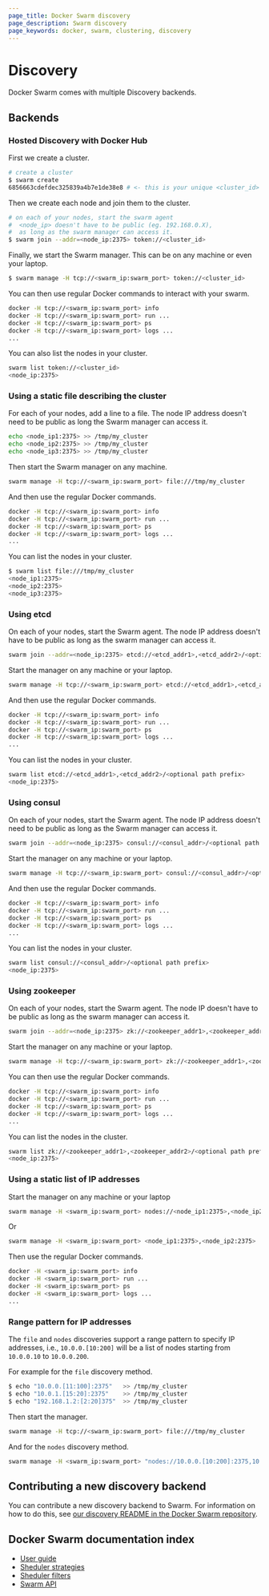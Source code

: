 ```yaml
---
page_title: Docker Swarm discovery
page_description: Swarm discovery
page_keywords: docker, swarm, clustering, discovery
---
```


# Discovery

Docker Swarm comes with multiple Discovery backends.

## Backends

### Hosted Discovery with Docker Hub

First we create a cluster.

```bash
# create a cluster
$ swarm create
6856663cdefdec325839a4b7e1de38e8 # <- this is your unique <cluster_id>
```

Then we create each node and join them to the cluster.

```bash
# on each of your nodes, start the swarm agent
#  <node_ip> doesn't have to be public (eg. 192.168.0.X),
#  as long as the swarm manager can access it.
$ swarm join --addr=<node_ip:2375> token://<cluster_id>
```

Finally, we start the Swarm manager. This can be on any machine or even
your laptop.

```bash
$ swarm manage -H tcp://<swarm_ip:swarm_port> token://<cluster_id>
```

You can then use regular Docker commands to interact with your swarm.

```bash
docker -H tcp://<swarm_ip:swarm_port> info
docker -H tcp://<swarm_ip:swarm_port> run ...
docker -H tcp://<swarm_ip:swarm_port> ps
docker -H tcp://<swarm_ip:swarm_port> logs ...
...
```

You can also list the nodes in your cluster.

```bash
swarm list token://<cluster_id>
<node_ip:2375>
```

### Using a static file describing the cluster

For each of your nodes, add a line to a file. The node IP address
doesn't need to be public as long the Swarm manager can access it.

```bash
echo <node_ip1:2375> >> /tmp/my_cluster
echo <node_ip2:2375> >> /tmp/my_cluster
echo <node_ip3:2375> >> /tmp/my_cluster
```

Then start the Swarm manager on any machine.

```bash
swarm manage -H tcp://<swarm_ip:swarm_port> file:///tmp/my_cluster
```

And then use the regular Docker commands.

```bash
docker -H tcp://<swarm_ip:swarm_port> info
docker -H tcp://<swarm_ip:swarm_port> run ...
docker -H tcp://<swarm_ip:swarm_port> ps
docker -H tcp://<swarm_ip:swarm_port> logs ...
...
```

You can list the nodes in your cluster.

```bash
$ swarm list file:///tmp/my_cluster
<node_ip1:2375>
<node_ip2:2375>
<node_ip3:2375>
```

### Using etcd

On each of your nodes, start the Swarm agent. The node IP address
doesn't have to be public as long as the swarm manager can access it.

```bash
swarm join --addr=<node_ip:2375> etcd://<etcd_addr1>,<etcd_addr2>/<optional path prefix>
```

Start the manager on any machine or your laptop.

```bash
swarm manage -H tcp://<swarm_ip:swarm_port> etcd://<etcd_addr1>,<etcd_addr2>/<optional path prefix>
```

And then use the regular Docker commands.

```bash
docker -H tcp://<swarm_ip:swarm_port> info
docker -H tcp://<swarm_ip:swarm_port> run ...
docker -H tcp://<swarm_ip:swarm_port> ps
docker -H tcp://<swarm_ip:swarm_port> logs ...
...
```

You can list the nodes in your cluster.

```bash
swarm list etcd://<etcd_addr1>,<etcd_addr2>/<optional path prefix>
<node_ip:2375>
```

### Using consul

On each of your nodes, start the Swarm agent. The node IP address
doesn't need to be public as long as the Swarm manager can access it.

```bash
swarm join --addr=<node_ip:2375> consul://<consul_addr>/<optional path prefix>
```

Start the manager on any machine or your laptop.

```bash
swarm manage -H tcp://<swarm_ip:swarm_port> consul://<consul_addr>/<optional path prefix>
```

And then use the regular Docker commands.

```bash
docker -H tcp://<swarm_ip:swarm_port> info
docker -H tcp://<swarm_ip:swarm_port> run ...
docker -H tcp://<swarm_ip:swarm_port> ps
docker -H tcp://<swarm_ip:swarm_port> logs ...
...
```

You can list the nodes in your cluster.

```bash
swarm list consul://<consul_addr>/<optional path prefix>
<node_ip:2375>
```

### Using zookeeper

On each of your nodes, start the Swarm agent. The node IP doesn't have
to be public as long as the swarm manager can access it.

```bash
swarm join --addr=<node_ip:2375> zk://<zookeeper_addr1>,<zookeeper_addr2>/<optional path prefix>
```

Start the manager on any machine or your laptop.

```bash
swarm manage -H tcp://<swarm_ip:swarm_port> zk://<zookeeper_addr1>,<zookeeper_addr2>/<optional path prefix>
```

You can then use the regular Docker commands.

```bash
docker -H tcp://<swarm_ip:swarm_port> info
docker -H tcp://<swarm_ip:swarm_port> run ...
docker -H tcp://<swarm_ip:swarm_port> ps
docker -H tcp://<swarm_ip:swarm_port> logs ...
...
```

You can list the nodes in the cluster.

```bash
swarm list zk://<zookeeper_addr1>,<zookeeper_addr2>/<optional path prefix>
<node_ip:2375>
```

### Using a static list of IP addresses

Start the manager on any machine or your laptop

```bash
swarm manage -H <swarm_ip:swarm_port> nodes://<node_ip1:2375>,<node_ip2:2375>
```

Or

```bash
swarm manage -H <swarm_ip:swarm_port> <node_ip1:2375>,<node_ip2:2375>
```

Then use the regular Docker commands.

```bash
docker -H <swarm_ip:swarm_port> info
docker -H <swarm_ip:swarm_port> run ...
docker -H <swarm_ip:swarm_port> ps
docker -H <swarm_ip:swarm_port> logs ...
...
```

### Range pattern for IP addresses

The `file` and `nodes` discoveries support a range pattern to specify IP
addresses, i.e., `10.0.0.[10:200]` will be a list of nodes starting from
`10.0.0.10` to `10.0.0.200`.

For example for the `file` discovery method.

```bash
$ echo "10.0.0.[11:100]:2375"   >> /tmp/my_cluster
$ echo "10.0.1.[15:20]:2375"    >> /tmp/my_cluster
$ echo "192.168.1.2:[2:20]375"  >> /tmp/my_cluster
```

Then start the manager.

```bash
swarm manage -H tcp://<swarm_ip:swarm_port> file:///tmp/my_cluster
```

And for the `nodes` discovery method.

```bash
swarm manage -H <swarm_ip:swarm_port> "nodes://10.0.0.[10:200]:2375,10.0.1.[2:250]:2375"
```

## Contributing a new discovery backend

You can contribute a new discovery backend to Swarm. For information on how to do this, see [our discovery README in the Docker Swarm repository](https://github.com/docker/swarm/blob/master/discovery/README.md).

## Docker Swarm documentation index

- [User guide](./index.md)
- [Sheduler strategies](./scheduler/strategy.md)
- [Sheduler filters](./scheduler/filter.md)
- [Swarm API](./api/swarm-api.md)
